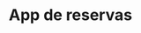 ---
size: large
year: 2023
title: App de reservas
description: Completar con algun tipo de descripcion copada
image: /images/projects/booking.png
tags:
  - Landings
  - Crypto
  - Ecommerce
---
